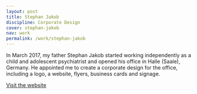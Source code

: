 ```yaml
---
layout: post
title: Stephan Jakob
discipline: Corporate Design
cover: stephan-jakob
nav: work
permalink: /work/stephan-jakob
---
```


In March 2017, my father Stephan Jakob started working independently as a child and adolescent psychiatrist and opened his office in Halle (Saale), Germany. He appointed me to create a corporate design for the office, including a logo, a website, flyers, business cards and signage.

[Visit the website](https://kinderpsychiater-jakob-halle.de)